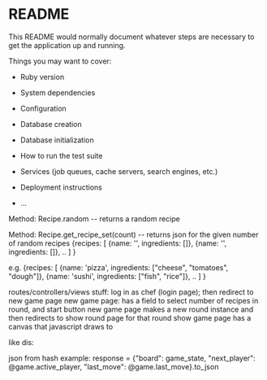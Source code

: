 # README

This README would normally document whatever steps are necessary to get the
application up and running.

Things you may want to cover:

* Ruby version

* System dependencies

* Configuration

* Database creation

* Database initialization

* How to run the test suite

* Services (job queues, cache servers, search engines, etc.)

* Deployment instructions

* ...

Method: Recipe.random -- returns a random recipe


Method: Recipe.get_recipe_set(count) -- returns json for the given number of random recipes
  {recipes:
    [
      {name: '', ingredients: []},
      {name: '', ingredients: []},
      ..
    ]
  }

e.g.
  {recipes:
    [
      {name: 'pizza', ingredients: ["cheese", "tomatoes", "dough"]},
      {name: 'sushi', ingredients: ["fish", "rice"]},
      ..
    ]
  }

routes/controllers/views stuff:
log in as chef (login page); then redirect to new game page
new game page: has a field to select number of recipes in round, and start button
new game page makes a new round instance and then redirects to show round page for that round
show game page has a canvas that javascript draws to

like dis:
<canvas id="canvas" width="<%= @canvas_size %>" height="<%= @canvas_size %>"></canvas>


  
json from hash example:
response = {"board": game_state, "next_player": @game.active_player, "last_move": @game.last_move}.to_json
